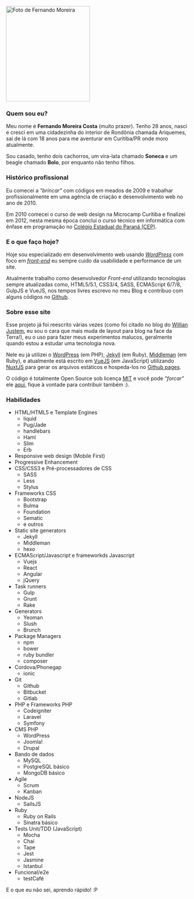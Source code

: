 <div class="avatar">
  <img src="/images/avatar.png" alt="Foto de Fernando Moreira" width="230" height="261">
</div>

### Quem sou eu?

Meu nome é **Fernando Moreira Costa** (muito prazer). Tenho 28 anos, nasci e cresci em uma cidadezinha do interior de Rondônia chamada Ariquemes, sai de lá com 18 anos para me aventurar em Curitiba/PR onde moro atualmente.

Sou casado, tenho dois cachorros, um vira-lata chamado **Soneca** e um beagle chamado **Bolo**, por enquanto não tenho filhos.

<div class="clearfix"></div>

### Histórico profissional

Eu comecei a _"brincar"_ com códigos em meados de 2009 e trabalhar profissionalmente em uma agência de criação e desenvolvimento web no ano de 2010.

Em 2010 comecei o curso de web design na Microcamp Curitiba e finalizei em 2012, nesta mesma época conclui o curso técnico em informática com ênfase em programação no [Colégio Estadual do Paraná (CEP)](http://www.cep.pr.gov.br/pagina-59.html).

### E o que faço hoje?

Hoje sou especializado em desenvolvimento web usando _[WordPress](https://br.wordpress.org/)_ com foco em _[front-end](https://pt.wikipedia.org/wiki/Front-end_e_back-end)_ eu sempre cuido da usabilidade e performance de um site.

Atualmente trabalho como desenvolvedor _Front-end_ utilizando tecnologias sempre atualizadas como, HTML5/5.1, CSS3/4, SASS, ECMAScript 6/7/8, GulpJS e VueJS, nos tempos livres escrevo no meu <nuxt-link to="/blog">Blog</nuxt-link> e contribuo com alguns códigos no [Github](https://github.com/nandomoreirame).

### Sobre esse site

Esse projeto já foi reescrito várias vezes (como foi citado no blog do [Willian Justem](https://willianjusten.com.br/como-se-manter-atualizado-no-frontend/#em-português), eu sou o cara que mais muda de layout para blog na face da Terra!), eu o uso para fazer meus experimentos malucos, geralmente quando estou a estudar uma tecnologia nova.

Nele eu já utilizei o [WordPress](https://br.wordpress.org/) (em PHP), [Jekyll](https://jekyllrb.com/) (em Ruby), [Middleman](https://middlemanapp.com/) (em Ruby), e atualmente está escrito em [VueJS](https://vuejs.org/) (em JavaScript) utilizando [NuxtJS](https://nuxtjs.org/) para gerar os arquivos estáticos e hospeda-los no [Github pages](https://pages.github.com/).

O código é totalmente Open Source sob licença [MIT](https://github.com/nandomoreirame/nandomoreira.me/blob/source/LICENSE) e você pode _"forcar"_ ele [aqui](https://github.com/nandomoreirame/nandomoreira.me), fique à vontade para contribuir também :).

### Habilidades

* HTML/HTML5 e Template Engines
  - liquid
  - Pug/Jade
  - handlebars
  - Haml
  - Slim
  - Erb
* Responsive web design (Mobile First)
* Progressive Enhancement
* CSS/CSS3 e Pré-processadores de CSS
  - SASS
  - Less
  - Stylus
* Frameworks CSS
  - Bootstrap
  - Bulma
  - Foundation
  - Sematic
  - e outros
* Static site generators
  - Jekyll
  - Middleman
  - hexo
* ECMAScript/Javascript e frameworkds Javascript
  - Vuejs
  - React
  - Angular
  - jQuery
* Task runners
  - Gulp
  - Grunt
  - Rake
* Generators
  - Yeoman
  - Slush
  - Brunch
* Package Managers
  - npm
  - bower
  - ruby bundler
  - composer
* Cordova/Phonegap
  - ionic
* Git
  - Github
  - Bitbucket
  - Gitlab
* PHP e Frameworks PHP
  - Codeigniter
  - Laravel
  - Symfony
* CMS PHP
  - WordPress
  - Joomla!
  - Drupal
* Bando de dados
  - MySQL
  - PostgreSQL básico
  - MongoDB básico
* Agile
  - Scrum
  - Kanban
* NodeJS
  - SailsJS
* Ruby
  - Ruby on Rails
  - Sinatra básico
* Tests Unit/TDD (JavaScript)
  - Mocha
  - Chai
  - Tape
  - Jest
  - Jasmine
  - Istanbul
* Funcional/e2e
  - testCafé

E o que eu não sei, aprendo rápido! :P